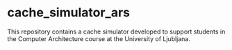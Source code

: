 # cache_simulator_ars

This repository contains a cache simulator developed to support students in the Computer Architecture course at the University of Ljubljana.
